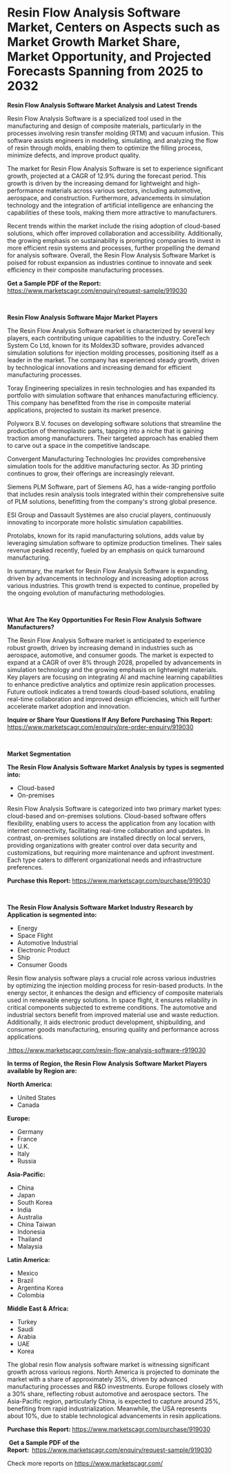 <p><h1>Resin Flow Analysis Software Market, Centers on Aspects such as Market Growth Market Share, Market Opportunity, and Projected Forecasts Spanning from 2025 to 2032</h1></p><p><strong>Resin Flow Analysis Software Market Analysis and Latest Trends</strong></p>
<p><p>Resin Flow Analysis Software is a specialized tool used in the manufacturing and design of composite materials, particularly in the processes involving resin transfer molding (RTM) and vacuum infusion. This software assists engineers in modeling, simulating, and analyzing the flow of resin through molds, enabling them to optimize the filling process, minimize defects, and improve product quality. </p><p>The market for Resin Flow Analysis Software is set to experience significant growth, projected at a CAGR of 12.9% during the forecast period. This growth is driven by the increasing demand for lightweight and high-performance materials across various sectors, including automotive, aerospace, and construction. Furthermore, advancements in simulation technology and the integration of artificial intelligence are enhancing the capabilities of these tools, making them more attractive to manufacturers.</p><p>Recent trends within the market include the rising adoption of cloud-based solutions, which offer improved collaboration and accessibility. Additionally, the growing emphasis on sustainability is prompting companies to invest in more efficient resin systems and processes, further propelling the demand for analysis software. Overall, the Resin Flow Analysis Software Market is poised for robust expansion as industries continue to innovate and seek efficiency in their composite manufacturing processes.</p></p>
<p><strong>Get a Sample PDF of the Report:&nbsp;</strong> <a href="https://www.marketscagr.com/enquiry/request-sample/919030?utm_campaign=2130&utm_medium=2&utm_source=Github&utm_content=ia&utm_term=07032025&utm_id=resin-flow-analysis-software">https://www.marketscagr.com/enquiry/request-sample/919030</a></p>
<p>&nbsp;</p>
<p><strong>Resin Flow Analysis Software Major Market Players</strong></p>
<p><p>The Resin Flow Analysis Software market is characterized by several key players, each contributing unique capabilities to the industry. CoreTech System Co Ltd, known for its Moldex3D software, provides advanced simulation solutions for injection molding processes, positioning itself as a leader in the market. The company has experienced steady growth, driven by technological innovations and increasing demand for efficient manufacturing processes. </p><p>Toray Engineering specializes in resin technologies and has expanded its portfolio with simulation software that enhances manufacturing efficiency. This company has benefitted from the rise in composite material applications, projected to sustain its market presence. </p><p>Polyworx B.V. focuses on developing software solutions that streamline the production of thermoplastic parts, tapping into a niche that is gaining traction among manufacturers. Their targeted approach has enabled them to carve out a space in the competitive landscape.</p><p>Convergent Manufacturing Technologies Inc provides comprehensive simulation tools for the additive manufacturing sector. As 3D printing continues to grow, their offerings are increasingly relevant.</p><p>Siemens PLM Software, part of Siemens AG, has a wide-ranging portfolio that includes resin analysis tools integrated within their comprehensive suite of PLM solutions, benefitting from the company's strong global presence.</p><p>ESI Group and Dassault Systèmes are also crucial players, continuously innovating to incorporate more holistic simulation capabilities.</p><p>Protolabs, known for its rapid manufacturing solutions, adds value by leveraging simulation software to optimize production timelines. Their sales revenue peaked recently, fueled by an emphasis on quick turnaround manufacturing.</p><p>In summary, the market for Resin Flow Analysis Software is expanding, driven by advancements in technology and increasing adoption across various industries. This growth trend is expected to continue, propelled by the ongoing evolution of manufacturing methodologies.</p></p>
<p>&nbsp;</p>
<p><strong>What Are The Key Opportunities For Resin Flow Analysis Software Manufacturers?</strong></p>
<p><p>The Resin Flow Analysis Software market is anticipated to experience robust growth, driven by increasing demand in industries such as aerospace, automotive, and consumer goods. The market is expected to expand at a CAGR of over 8% through 2028, propelled by advancements in simulation technology and the growing emphasis on lightweight materials. Key players are focusing on integrating AI and machine learning capabilities to enhance predictive analytics and optimize resin application processes. Future outlook indicates a trend towards cloud-based solutions, enabling real-time collaboration and improved design efficiencies, which will further accelerate market adoption and innovation.</p></p>
<p><strong>Inquire or Share Your Questions If Any Before Purchasing This Report:</strong> <a href="https://www.marketscagr.com/enquiry/pre-order-enquiry/919030?utm_campaign=2130&utm_medium=2&utm_source=Github&utm_content=ia&utm_term=07032025&utm_id=resin-flow-analysis-software">https://www.marketscagr.com/enquiry/pre-order-enquiry/919030</a></p>
<p>&nbsp;</p>
<p><strong>Market Segmentation</strong></p>
<p><strong>The Resin Flow Analysis Software Market Analysis by types is segmented into:</strong></p>
<p><ul><li>Cloud-based</li><li>On-premises</li></ul></p>
<p><p>Resin Flow Analysis Software is categorized into two primary market types: cloud-based and on-premises solutions. Cloud-based software offers flexibility, enabling users to access the application from any location with internet connectivity, facilitating real-time collaboration and updates. In contrast, on-premises solutions are installed directly on local servers, providing organizations with greater control over data security and customizations, but requiring more maintenance and upfront investment. Each type caters to different organizational needs and infrastructure preferences.</p></p>
<p><strong>Purchase this Report:&nbsp;</strong><a href="https://www.marketscagr.com/purchase/919030?utm_campaign=2130&utm_medium=2&utm_source=Github&utm_content=ia&utm_term=07032025&utm_id=resin-flow-analysis-software">https://www.marketscagr.com/purchase/919030</a></p>
<p>&nbsp;</p>
<p><strong>The Resin Flow Analysis Software Market Industry Research by Application is segmented into:</strong></p>
<p><ul><li>Energy</li><li>Space Flight</li><li>Automotive Industrial</li><li>Electronic Product</li><li>Ship</li><li>Consumer Goods</li></ul></p>
<p><p>Resin flow analysis software plays a crucial role across various industries by optimizing the injection molding process for resin-based products. In the energy sector, it enhances the design and efficiency of composite materials used in renewable energy solutions. In space flight, it ensures reliability in critical components subjected to extreme conditions. The automotive and industrial sectors benefit from improved material use and waste reduction. Additionally, it aids electronic product development, shipbuilding, and consumer goods manufacturing, ensuring quality and performance across applications.</p></p>
<p><a href="https://www.marketscagr.com/resin-flow-analysis-software-r919030?utm_campaign=2130&utm_medium=2&utm_source=Github&utm_content=ia&utm_term=07032025&utm_id=resin-flow-analysis-software">&nbsp;https://www.marketscagr.com/resin-flow-analysis-software-r919030</a></p>
<p><strong>In terms of Region, the Resin Flow Analysis Software Market Players available by Region are:</strong></p>
<p>
    <p> <strong> North America: </strong>
        <ul>
            <li>United States</li>
            <li>Canada</li>
        </ul>
        </p> 
    <p> <strong> Europe: </strong>
        <ul>
            <li>Germany</li>
            <li>France</li>
            <li>U.K.</li>
            <li>Italy</li>
            <li>Russia</li>
        </ul>
        </p> 
    <p> <strong> Asia-Pacific: </strong>
        <ul>
            <li>China</li>
            <li>Japan</li>
            <li>South Korea</li>
            <li>India</li>
            <li>Australia</li>
            <li>China Taiwan</li>
            <li>Indonesia</li>
            <li>Thailand</li>
            <li>Malaysia</li>
        </ul>
        </p> 
    <p> <strong> Latin America: </strong>
        <ul>
            <li>Mexico</li>
            <li>Brazil</li>
            <li>Argentina Korea</li>
            <li>Colombia</li>
        </ul>
        </p> 
    <p> <strong> Middle East & Africa: </strong>
        <ul>
            <li>Turkey</li>
            <li>Saudi</li>
            <li>Arabia</li>
            <li>UAE</li>
            <li>Korea</li>
        </ul>
    </p>
    </p>
<p><p>The global resin flow analysis software market is witnessing significant growth across various regions. North America is projected to dominate the market with a share of approximately 35%, driven by advanced manufacturing processes and R&D investments. Europe follows closely with a 30% share, reflecting robust automotive and aerospace sectors. The Asia-Pacific region, particularly China, is expected to capture around 25%, benefiting from rapid industrialization. Meanwhile, the USA represents about 10%, due to stable technological advancements in resin applications.</p></p>
<p><strong>Purchase this Report: </strong><a href="https://www.marketscagr.com/purchase/919030?utm_campaign=2130&utm_medium=2&utm_source=Github&utm_content=ia&utm_term=07032025&utm_id=resin-flow-analysis-software">https://www.marketscagr.com/purchase/919030</a></p>
<p>&nbsp;<strong>Get a Sample PDF of the Report:&nbsp;&nbsp;</strong><a href="https://www.marketscagr.com/enquiry/request-sample/919030?utm_campaign=2130&utm_medium=2&utm_source=Github&utm_content=ia&utm_term=07032025&utm_id=resin-flow-analysis-software">https://www.marketscagr.com/enquiry/request-sample/919030</a></p>
<p><strong></strong></p>
<p>Check more reports on <a href="https://www.marketscagr.com/?utm_campaign=2130&utm_medium=2&utm_source=Github&utm_content=ia&utm_term=07032025&utm_id=resin-flow-analysis-software">https://www.marketscagr.com/</a></p>